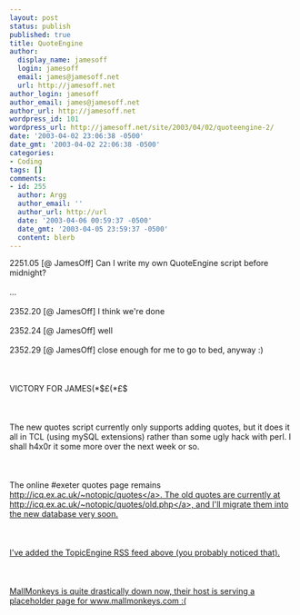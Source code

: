 ```yaml
---
layout: post
status: publish
published: true
title: QuoteEngine
author:
  display_name: jamesoff
  login: jamesoff
  email: james@jamesoff.net
  url: http://jamesoff.net
author_login: jamesoff
author_email: james@jamesoff.net
author_url: http://jamesoff.net
wordpress_id: 101
wordpress_url: http://jamesoff.net/site/2003/04/02/quoteengine-2/
date: '2003-04-02 23:06:38 -0500'
date_gmt: '2003-04-02 22:06:38 -0500'
categories:
- Coding
tags: []
comments:
- id: 255
  author: Argg
  author_email: ''
  author_url: http://url
  date: '2003-04-06 00:59:37 -0500'
  date_gmt: '2003-04-05 23:59:37 -0500'
  content: blerb
---
```

<p>2251.05 [@ JamesOff] Can I write my own QuoteEngine script before midnight?<br &#47;><br />
...<br &#47;><br />
2352.20 [@ JamesOff] I think we're done<br &#47;><br />
2352.24 [@ JamesOff] well<br &#47;><br />
2352.29 [@ JamesOff] close enough for me to go to bed, anyway :)<br &#47;><br />
<br &#47;><br />
VICTORY FOR JAMES(*$&pound;(*&pound;$<br &#47;><br />
<br &#47;><br />
The new quotes script currently only supports adding quotes, but it does it all in TCL (using mySQL extensions) rather than some ugly hack with perl. I shall h4x0r it some more over the next week or so.<br &#47;><br />
<br &#47;><br />
The online #exeter quotes page remains <a href="http:&#47;&#47;icq.ex.ac.uk&#47;~notopic&#47;quotes">http:&#47;&#47;icq.ex.ac.uk&#47;~notopic&#47;quotes<&#47;a>. The old quotes are currently at <a href="http:&#47;&#47;icq.ex.ac.uk&#47;~notopic&#47;quotes&#47;old.php">http:&#47;&#47;icq.ex.ac.uk&#47;~notopic&#47;quotes&#47;old.php<&#47;a>, and I'll migrate them into the new database very soon.<br &#47;><br />
<br &#47;><br />
I've added the TopicEngine RSS feed above (you probably noticed that).<br &#47;><br />
<br &#47;><br />
MallMonkeys is quite drastically down now, their host is serving a placeholder page for www.mallmonkeys.com :(</p>
